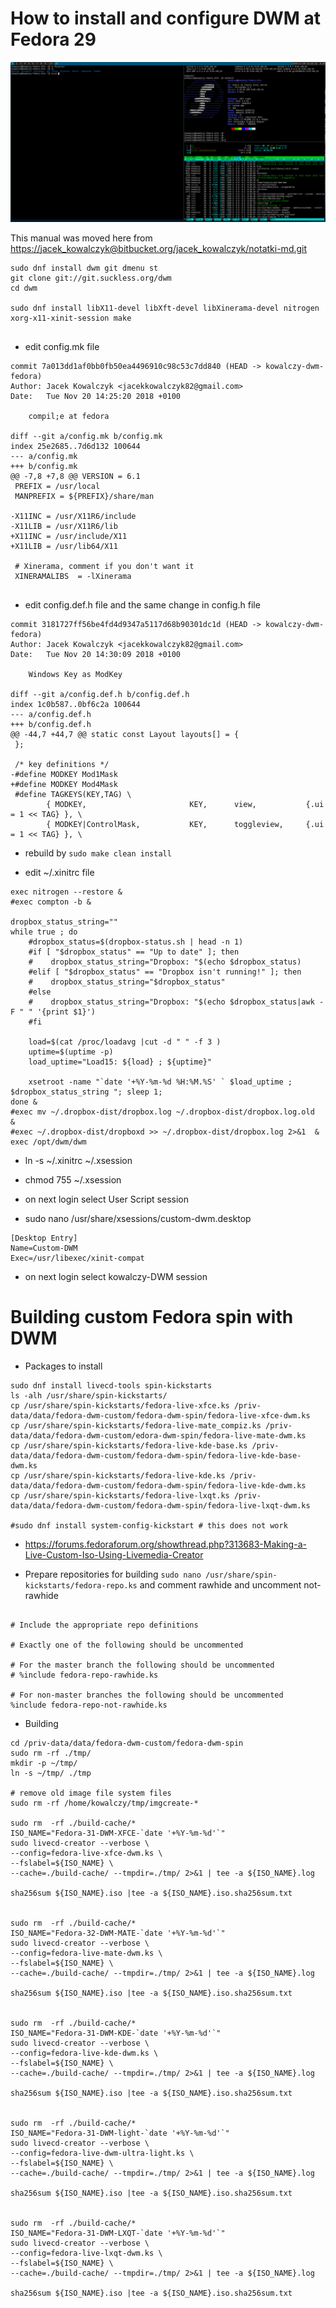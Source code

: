 
# How to install and configure DWM at Fedora 29

![Fedora 30 DWM screenshot](./screenshots/dwm-fedora-2018-11-20-152332_1920x975_scrot.png)

This manual was moved here from [https://jacek_kowalczyk@bitbucket.org/jacek_kowalczyk/notatki-md.git](https://jacek_kowalczyk@bitbucket.org/jacek_kowalczyk/notatki-md.git)


```
sudo dnf install dwm git dmenu st
git clone git://git.suckless.org/dwm
cd dwm 

sudo dnf install libX11-devel libXft-devel libXinerama-devel nitrogen xorg-x11-xinit-session make 


```

* edit config.mk file 

```
commit 7a013dd1af0bb0fb50ea4496910c98c53c7dd840 (HEAD -> kowalczy-dwm-fedora)
Author: Jacek Kowalczyk <jacekkowalczyk82@gmail.com>
Date:   Tue Nov 20 14:25:20 2018 +0100

    compil;e at fedora

diff --git a/config.mk b/config.mk
index 25e2685..7d6d132 100644
--- a/config.mk
+++ b/config.mk
@@ -7,8 +7,8 @@ VERSION = 6.1
 PREFIX = /usr/local
 MANPREFIX = ${PREFIX}/share/man

-X11INC = /usr/X11R6/include
-X11LIB = /usr/X11R6/lib
+X11INC = /usr/include/X11
+X11LIB = /usr/lib64/X11

 # Xinerama, comment if you don't want it
 XINERAMALIBS  = -lXinerama


```

* edit config.def.h file and the same change in config.h file

```
commit 3181727ff56be4fd4d9347a5117d68b90301dc1d (HEAD -> kowalczy-dwm-fedora)
Author: Jacek Kowalczyk <jacekkowalczyk82@gmail.com>
Date:   Tue Nov 20 14:30:09 2018 +0100

    Windows Key as ModKey

diff --git a/config.def.h b/config.def.h
index 1c0b587..0bf6c2a 100644
--- a/config.def.h
+++ b/config.def.h
@@ -44,7 +44,7 @@ static const Layout layouts[] = {
 };

 /* key definitions */
-#define MODKEY Mod1Mask
+#define MODKEY Mod4Mask
 #define TAGKEYS(KEY,TAG) \
        { MODKEY,                       KEY,      view,           {.ui = 1 << TAG} }, \
        { MODKEY|ControlMask,           KEY,      toggleview,     {.ui = 1 << TAG} }, \

```
* rebuild by `sudo make clean install`

* edit ~/.xinitrc file 

```
exec nitrogen --restore &
#exec compton -b &

dropbox_status_string=""
while true ; do 
    #dropbox_status=$(dropbox-status.sh | head -n 1)
    #if [ "$dropbox_status" == "Up to date" ]; then 
    #    dropbox_status_string="Dropbox: "$(echo $dropbox_status)
    #elif [ "$dropbox_status" == "Dropbox isn't running!" ]; then 
    #    dropbox_status_string="$dropbox_status"
    #else 
    #    dropbox_status_string="Dropbox: "$(echo $dropbox_status|awk -F " " '{print $1}')
    #fi 

    load=$(cat /proc/loadavg |cut -d " " -f 3 )
    uptime=$(uptime -p)
    load_uptime="Load15: ${load} ; ${uptime}"

    xsetroot -name "`date '+%Y-%m-%d %H:%M.%S' ` $load_uptime ; $dropbox_status_string "; sleep 1; 
done &
#exec mv ~/.dropbox-dist/dropbox.log ~/.dropbox-dist/dropbox.log.old  & 
#exec ~/.dropbox-dist/dropboxd >> ~/.dropbox-dist/dropbox.log 2>&1  & 
exec /opt/dwm/dwm

```

* ln -s ~/.xinitrc ~/.xsession
* chmod 755 ~/.xsession

* on next login select User Script session 

* sudo nano /usr/share/xsessions/custom-dwm.desktop 

```
[Desktop Entry]
Name=Custom-DWM
Exec=/usr/libexec/xinit-compat
```

* on next login select kowalczy-DWM session

# Building custom Fedora spin with DWM 

* Packages to install 

```
sudo dnf install livecd-tools spin-kickstarts 
ls -alh /usr/share/spin-kickstarts/
cp /usr/share/spin-kickstarts/fedora-live-xfce.ks /priv-data/data/fedora-dwm-custom/fedora-dwm-spin/fedora-live-xfce-dwm.ks
cp /usr/share/spin-kickstarts/fedora-live-mate_compiz.ks /priv-data/data/fedora-dwm-custom/edora-dwm-spin/fedora-live-mate-dwm.ks
cp /usr/share/spin-kickstarts/fedora-live-kde-base.ks /priv-data/data/fedora-dwm-custom/fedora-dwm-spin/fedora-live-kde-base-dwm.ks
cp /usr/share/spin-kickstarts/fedora-live-kde.ks /priv-data/data/fedora-dwm-custom/fedora-dwm-spin/fedora-live-kde-dwm.ks
cp /usr/share/spin-kickstarts/fedora-live-lxqt.ks /priv-data/data/fedora-dwm-custom/fedora-dwm-spin/fedora-live-lxqt-dwm.ks

#sudo dnf install system-config-kickstart # this does not work 

```

* https://forums.fedoraforum.org/showthread.php?313683-Making-a-Live-Custom-Iso-Using-Livemedia-Creator 

* Prepare repositories for building `sudo nano /usr/share/spin-kickstarts/fedora-repo.ks`  and comment rawhide and uncomment not-rawhide 

```

# Include the appropriate repo definitions

# Exactly one of the following should be uncommented

# For the master branch the following should be uncommented
# %include fedora-repo-rawhide.ks

# For non-master branches the following should be uncommented
%include fedora-repo-not-rawhide.ks

```

* Building 

```
cd /priv-data/data/fedora-dwm-custom/fedora-dwm-spin
sudo rm -rf ./tmp/
mkdir -p ~/tmp/
ln -s ~/tmp/ ./tmp

# remove old image file system files 
sudo rm -rf /home/kowalczy/tmp/imgcreate-*

sudo rm  -rf ./build-cache/*
ISO_NAME="Fedora-31-DWM-XFCE-`date '+%Y-%m-%d'`" 
sudo livecd-creator --verbose \
--config=fedora-live-xfce-dwm.ks \
--fslabel=${ISO_NAME} \
--cache=./build-cache/ --tmpdir=./tmp/ 2>&1 | tee -a ${ISO_NAME}.log 

sha256sum ${ISO_NAME}.iso |tee -a ${ISO_NAME}.iso.sha256sum.txt


sudo rm  -rf ./build-cache/*
ISO_NAME="Fedora-32-DWM-MATE-`date '+%Y-%m-%d'`" 
sudo livecd-creator --verbose \
--config=fedora-live-mate-dwm.ks \
--fslabel=${ISO_NAME} \
--cache=./build-cache/ --tmpdir=./tmp/ 2>&1 | tee -a ${ISO_NAME}.log 

sha256sum ${ISO_NAME}.iso |tee -a ${ISO_NAME}.iso.sha256sum.txt


sudo rm  -rf ./build-cache/*
ISO_NAME="Fedora-31-DWM-KDE-`date '+%Y-%m-%d'`" 
sudo livecd-creator --verbose \
--config=fedora-live-kde-dwm.ks \
--fslabel=${ISO_NAME} \
--cache=./build-cache/ --tmpdir=./tmp/ 2>&1 | tee -a ${ISO_NAME}.log 

sha256sum ${ISO_NAME}.iso |tee -a ${ISO_NAME}.iso.sha256sum.txt


sudo rm  -rf ./build-cache/*
ISO_NAME="Fedora-31-DWM-light-`date '+%Y-%m-%d'`" 
sudo livecd-creator --verbose \
--config=fedora-live-dwm-ultra-light.ks \
--fslabel=${ISO_NAME} \
--cache=./build-cache/ --tmpdir=./tmp/ 2>&1 | tee -a ${ISO_NAME}.log 

sha256sum ${ISO_NAME}.iso |tee -a ${ISO_NAME}.iso.sha256sum.txt


sudo rm  -rf ./build-cache/*
ISO_NAME="Fedora-31-DWM-LXQT-`date '+%Y-%m-%d'`" 
sudo livecd-creator --verbose \
--config=fedora-live-lxqt-dwm.ks \
--fslabel=${ISO_NAME} \
--cache=./build-cache/ --tmpdir=./tmp/ 2>&1 | tee -a ${ISO_NAME}.log 

sha256sum ${ISO_NAME}.iso |tee -a ${ISO_NAME}.iso.sha256sum.txt

```
